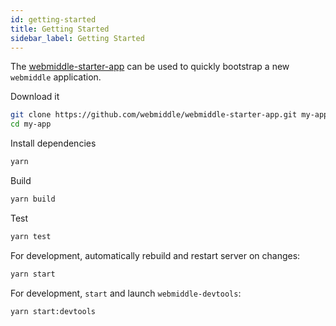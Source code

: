 ```yaml
---
id: getting-started
title: Getting Started
sidebar_label: Getting Started
---
```


The [webmiddle-starter-app](https://github.com/webmiddle/webmiddle-starter-app) can be used to quickly bootstrap a new `webmiddle` application.

Download it

```sh
git clone https://github.com/webmiddle/webmiddle-starter-app.git my-app
cd my-app
```

Install dependencies

```sh
yarn
```

Build

```sh
yarn build
```

Test

```sh
yarn test
```

For development, automatically rebuild and restart server on changes:

```sh
yarn start
```

For development, `start` and launch `webmiddle-devtools`:

```sh
yarn start:devtools
```
